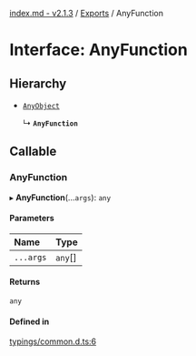 [index.md - v2.1.3](../README.md) / [Exports](../modules.md) / AnyFunction

# Interface: AnyFunction

## Hierarchy

-   [`AnyObject`](AnyObject.md)

    ↳ **`AnyFunction`**

## Callable

### AnyFunction

▸ **AnyFunction**(...`args`): `any`

#### Parameters

| Name      | Type    |
| :-------- | :------ |
| `...args` | `any`[] |

#### Returns

`any`

#### Defined in

[typings/common.d.ts:6](https://github.com/saqqdy/js-cool/blob/d76432c/typings/common.d.ts#L6)
